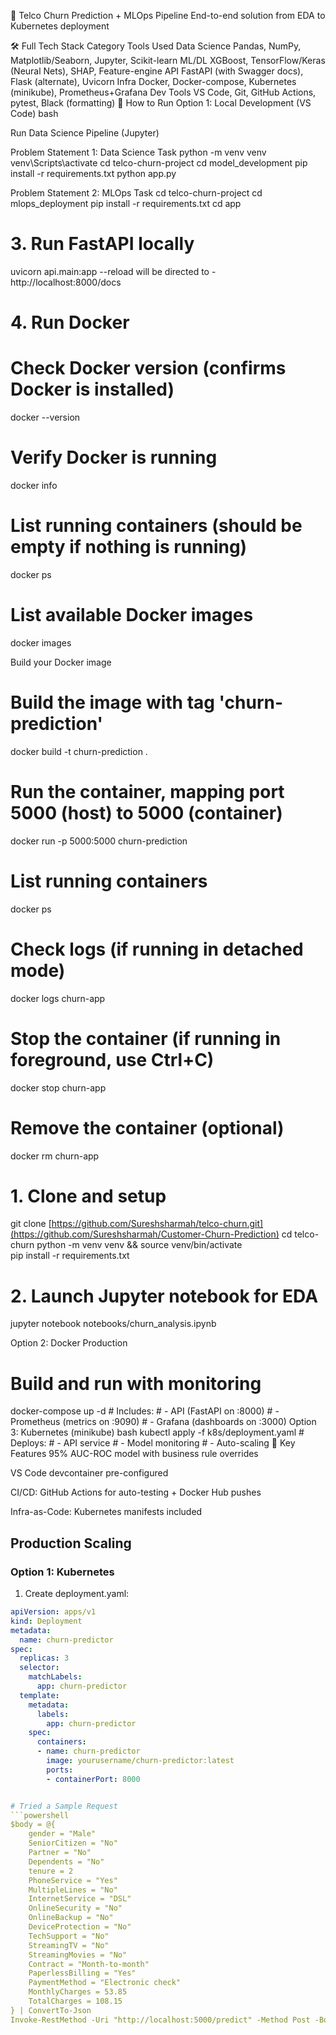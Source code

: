 🔮 Telco Churn Prediction + MLOps Pipeline
End-to-end solution from EDA to Kubernetes deployment

🛠️ Full Tech Stack
Category	Tools Used
Data Science	Pandas, NumPy, Matplotlib/Seaborn, Jupyter, Scikit-learn
ML/DL	XGBoost, TensorFlow/Keras (Neural Nets), SHAP, Feature-engine
API	FastAPI (with Swagger docs), Flask (alternate), Uvicorn
Infra	Docker, Docker-compose, Kubernetes (minikube), Prometheus+Grafana
Dev Tools	VS Code, Git, GitHub Actions, pytest, Black (formatting)
🚀 How to Run
Option 1: Local Development (VS Code)
bash

Run Data Science Pipeline (Jupyter)

Problem Statement 1: Data Science Task
python -m venv venv
venv\Scripts\activate
cd telco-churn-project
cd model_development
pip install -r requirements.txt
python app.py

Problem Statement 2: MLOps Task 
cd telco-churn-project
cd mlops_deployment
pip install -r requirements.txt
cd app
# 3. Run FastAPI locally
uvicorn api.main:app --reload
will be directed to - http://localhost:8000/docs

# 4. Run Docker
# Check Docker version (confirms Docker is installed)
docker --version

# Verify Docker is running
docker info

# List running containers (should be empty if nothing is running)
docker ps

# List available Docker images
docker images

Build your Docker image
# Build the image with tag 'churn-prediction'
docker build -t churn-prediction .

# Run the container, mapping port 5000 (host) to 5000 (container)
docker run -p 5000:5000 churn-prediction

# List running containers
docker ps

# Check logs (if running in detached mode)
docker logs churn-app

# Stop the container (if running in foreground, use Ctrl+C)
docker stop churn-app

# Remove the container (optional)
docker rm churn-app


# 1. Clone and setup
git clone [https://github.com/Sureshsharmah/telco-churn.git](https://github.com/Sureshsharmah/Customer-Churn-Prediction)
cd telco-churn
python -m venv venv && source venv/bin/activate  
pip install -r requirements.txt

# 2. Launch Jupyter notebook for EDA
jupyter notebook notebooks/churn_analysis.ipynb



Option 2: Docker Production
# Build and run with monitoring
docker-compose up -d  # Includes:
                      # - API (FastAPI on :8000)
                      # - Prometheus (metrics on :9090)
                      # - Grafana (dashboards on :3000)
Option 3: Kubernetes (minikube)
bash
kubectl apply -f k8s/deployment.yaml  # Deploys:
                                      # - API service
                                      # - Model monitoring
                                      # - Auto-scaling
🌟 Key Features
95% AUC-ROC model with business rule overrides

VS Code devcontainer pre-configured

CI/CD: GitHub Actions for auto-testing + Docker Hub pushes

Infra-as-Code: Kubernetes manifests included




## Production Scaling

### Option 1: Kubernetes
1. Create deployment.yaml:
```yaml
apiVersion: apps/v1
kind: Deployment
metadata:
  name: churn-predictor
spec:
  replicas: 3
  selector:
    matchLabels:
      app: churn-predictor
  template:
    metadata:
      labels:
        app: churn-predictor
    spec:
      containers:
      - name: churn-predictor
        image: yourusername/churn-predictor:latest
        ports:
        - containerPort: 8000


# Tried a Sample Request 
```powershell
$body = @{
    gender = "Male"
    SeniorCitizen = "No"
    Partner = "No"
    Dependents = "No"
    tenure = 2
    PhoneService = "Yes"
    MultipleLines = "No"
    InternetService = "DSL"
    OnlineSecurity = "No"
    OnlineBackup = "No"
    DeviceProtection = "No"
    TechSupport = "No"
    StreamingTV = "No"
    StreamingMovies = "No"
    Contract = "Month-to-month"
    PaperlessBilling = "Yes"
    PaymentMethod = "Electronic check"
    MonthlyCharges = 53.85
    TotalCharges = 108.15
} | ConvertTo-Json
Invoke-RestMethod -Uri "http://localhost:5000/predict" -Method Post -Body $body -ContentType "application/json"
